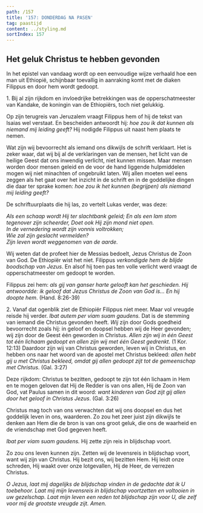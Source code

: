 ```yaml
---
path: /157
title: '157: DONDERDAG NA PASEN'
tag: paastijd
content: ../styling.md
sortIndex: 157
---
```


## Het geluk Christus te hebben gevonden

In het epistel van vandaag wordt op een eenvoudige wijze verhaald hoe een man uit Ethiopië, schijnbaar toevallig in aanraking komt met de diaken Filippus en door hem wordt gedoopt.

1\. Bij al zijn rijkdom en invloedrijke betrekkingen was de opperschatmeester van Kandake, de koningin van de Ethiopiërs, toch niet gelukkig.

Op zijn terugreis van Jeruzalem vraagt Filippus hem of hij de tekst van Isaias wel verstaat. En bescheiden antwoordt hij: _hoe zou ik dat kunnen als niemand mij leiding geeft?_ Hij nodigde Filippus uit naast hem plaats te nemen.

Wat zijn wij bevoorrecht als iemand ons dikwijls de schrift verklaart. Het is zeker waar, dat wij bij al de verklaringen van de mensen, het licht van de heilige Geest dat ons inwendig verlicht, niet kunnen missen. Maar mensen worden door mensen geleid en de voor de hand liggende hulpmiddelen mogen wij niet minachten of ongebruikt laten. Wij allen moeten wel eens zeggen als het gaat over het inzicht in de schrift en in de goddelijke dingen die daar ter sprake komen: _hoe zou ik het kunnen (begrijpen) als niemand mij leiding geeft?_

De schriftuurplaats die hij las, zo vertelt Lukas verder, was deze:

_Als een schaap wordt Hij ter slachtbank geleid; En als een lam stom tegenover zijn scheerder, Doet ook Hij zijn mond niet open._  
_In de vernedering wordt zijn vonnis voltrokken;_  
_Wie zal zijn geslacht vermelden?_  
_Zijn leven wordt weggenomen van de aarde._

Wij weten dat de profeet hier de Messias bedoelt, Jezus Christus de Zoon van God. De Ethiopiër wist het niet. Filippus _verkondigde hem de blijde boodschap van Jezus_. En alsof hij toen pas ten volle verlicht werd vraagt de opperschatmeester om gedoopt te worden.

Filippus zei hem: _als gij van ganser harte gelooft kan het geschieden. Hij antwoordde: ik geloof dat Jezus Christus de Zoon van God is... En hij doopte hem_. (Hand. 8:26-39)

2\. Vanaf dat ogenblik ziet de Ethiopiër Filippus niet meer. Maar vol vreugde reisde hij verder. _Ibat autem per viam suam gaudens._ Dat is de stemming van iemand die Christus gevonden heeft. _Wij_ zijn door Gods goedheid bevoorrecht zoals hij: in geloof en doopsel hebben wij de Heer gevonden; wij zijn door de Geest één geworden in Christus. _Allen zijn wij in één Geest tot één lichaam gedoopt en allen zijn wij met één Geest gedrenkt._ (1 Kor. 12:13) Daardoor zijn wij van Christus geworden, leven wij in Christus, en hebben ons naar het woord van de apostel met Christus bekleed: _allen hebt gij u met Christus bekleed, omdat gij allen gedoopt zijt tot de gemeenschap met Christus_. (Gal. 3:27)

Deze rijkdom: Christus te bezitten, gedoopt te zijn tot één lichaam in Hem en te mogen geloven dat Hij de Redder is van ons allen, Hij de Zoon van God, vat Paulus samen in dit woord: _want kinderen van God zijt gij allen door het geloof in Christus Jezus_. (Gal. 3:26)

Christus mag toch van ons verwachten dat wij ons doopsel en dus het goddelijk leven in ons, waarderen. Zo zou het zeer juist zijn dikwijls te denken aan Hem die de bron is van ons groot geluk, die ons de waarheid en de vriendschap met God gegeven heeft.

_Ibat per viam suam gaudens._ Hij zette zijn reis in blijdschap voort.

Zo zou ons leven kunnen zijn. Zetten wij de levensreis in blijdschap voort, want wij zijn van Christus. Hij bezit ons, wij bezitten Hem. Hij leidt onze schreden, Hij waakt over onze lotgevallen, Hij de Heer, de verrezen Christus.

_O Jezus, laat mij dagelijks de blijdschap vinden in de gedachte dat ik U toebehoor. Laat mij mijn levensreis in blijdschap voortzetten en voltooien in uw gezelschap. Laat mijn leven een reden tot blijdschap zijn voor U, die zelf voor mij de grootste vreugde zijt. Amen._
